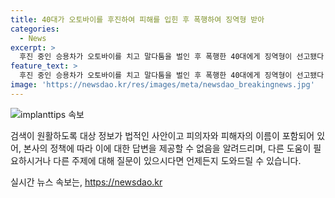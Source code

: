 ```yaml
---
title: 40대가 오토바이를 후진하여 피해를 입힌 후 폭행하여 징역형 받아
categories:
  - News
excerpt: >
  후진 중인 승용차가 오토바이를 치고 말다툼을 벌인 후 폭행한 40대에게 징역형이 선고됐다. 지난해 11월에 밀치고 폭행한 B씨를 치료받게 한 골절상으로 A씨는 징역 1년에 집행유예 2년을 선고받았다. 과거에도 폭력으로 처벌받은 전력이 있는 것과 합의한 점을 고려하여 형을 정한 것으로 전해졌다. (150자)
feature_text: >
  후진 중인 승용차가 오토바이를 치고 말다툼을 벌인 후 폭행한 40대에게 징역형이 선고됐다. 지난해 11월에 밀치고 폭행한 B씨를 치료받게 한 골절상으로 A씨는 징역 1년에 집행유예 2년을 선고받았다. 과거에도 폭력으로 처벌받은 전력이 있는 것과 합의한 점을 고려하여 형을 정한 것으로 전해졌다. (150자)
image: 'https://newsdao.kr/res/images/meta/newsdao_breakingnews.jpg'
---
```


<p><img src="https://newsdao.kr/res/images/meta/newsdao_breakingnews.jpg" alt="implanttips 속보" /></p>

<p>검색이 원활하도록 대상 정보가 법적인 사안이고 피의자와 피해자의 이름이 포함되어 있어, 본사의 정책에 따라 이에 대한 답변을 제공할 수 없음을 알려드리며, 다른 도움이 필요하시거나 다른 주제에 대해 질문이 있으시다면 언제든지 도와드릴 수 있습니다.</p>
실시간 뉴스 속보는, <a href="https://newsdao.kr" rel="dofollow">https://newsdao.kr</a>


